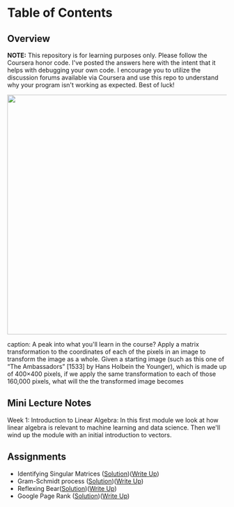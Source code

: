 # Table of Contents
## Overview


<p align="left"> <b>NOTE:</b> This repository is for learning purposes only. Please follow the Coursera honor code. I've posted the answers here with the intent that it helps with debugging your own code. I encourage you to utilize the discussion forums available via Coursera and use this repo to understand why your program isn't working as expected. Best of luck! </p>


<p align="center">
  <img width="550" height="550" src="https://github.com/jessxphil/mathematics-of-machine-learning-linear-algebra/blob/master/2019-05-30_1948.png">
</p>
caption: A peak into what you'll learn in the course? Apply a matrix transformation to the coordinates of each of the pixels in an image to transform the image as a whole. Given a starting image (such as this one of “The Ambassadors” [1533] by Hans Holbein the Younger), which is made up of 400×400 pixels, if we apply the same transformation to each of those 160,000 pixels, what will the the transformed image becomes

## Mini Lecture Notes
Week 1: Introduction to Linear Algebra: In this first module we look at how linear algebra is relevant to machine learning and data science. Then we'll wind up the module with an initial introduction to vectors.       



## Assignments
- Identifying Singular Matrices ([Solution](https://github.com/jessxphil/mathematics-of-machine-learning-linear-algebra/blob/master/assignment-1/id-singular-matrices.ipynb))([Write Up](https://medium.com/@jessxphil))
- Gram-Schmidt process ([Solution](https://github.com/jessxphil/mathematics-of-machine-learning-linear-algebra/blob/master/assignment-2/gram-schmidt-process.ipynb))([Write Up](https://medium.com/@jessxphil))
- Reflexing Bear([Solution](https://github.com/jessxphil/mathematics-of-machine-learning-linear-algebra/blob/master/assignment-3/reflecting-bear.ipynb))([Write Up](https://medium.com/@jessxphil))
- Google Page Rank ([Solution](https://github.com/jessxphil/mathematics-of-machine-learning-linear-algebra/tree/master/assignment-4))([Write Up](https://medium.com/@jessxphil))
